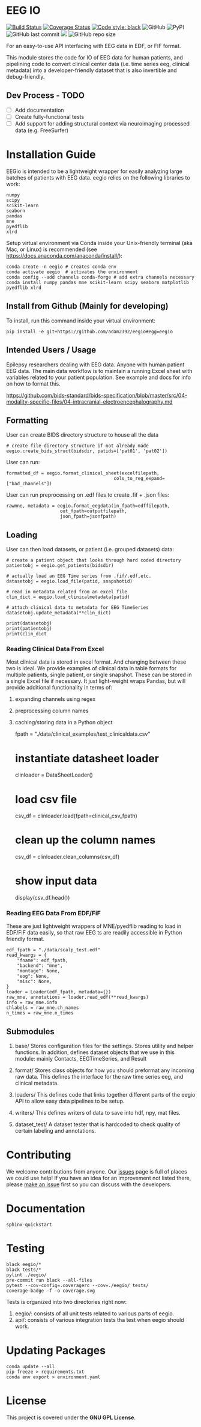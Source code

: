 # EEG IO
[![Build Status](https://travis-ci.com/adam2392/eegio.svg?token=6sshyCajdyLy6EhT8YAq&branch=master)](https://travis-ci.com/adam2392/eegio)
[![Coverage Status](./coverage.svg)](./coverage.svg)
[![Code style: black](https://img.shields.io/badge/code%20style-black-000000.svg)](https://github.com/ambv/black)
![GitHub](https://img.shields.io/github/license/adam2392/eegio)
![PyPI](https://img.shields.io/pypi/v/eegio)
![GitHub last commit](https://img.shields.io/github/last-commit/adam2392/eegio)
<a href="https://codeclimate.com/github/adam2392/eegio/maintainability"><img src="https://api.codeclimate.com/v1/badges/2c7d5910e89350b967c8/maintainability" /></a>
![GitHub repo size](https://img.shields.io/github/repo-size/adam2392/eegio)

For an easy-to-use API interfacing with EEG data in EDF, or FIF format.

This module stores the code for IO of EEG data for human patients, and pipelining code to convert clinical center data (i.e. time series eeg, clinical metadata) into a developer-friendly dataset that is also invertible and debug-friendly.

## Dev Process - TODO

- [ ] Add documentation
- [ ] Create fully-functional tests
- [ ] Add support for adding structural context via neuroimaging processed data (e.g. FreeSurfer)

# Installation Guide
EEGio is intended to be a lightweight wrapper for easily analyzing large batches of patients with EEG data. eegio relies on the following libraries to work:

    numpy
    scipy
    scikit-learn
    seaborn
    pandas
    mne
    pyedflib
    xlrd
    
Setup virtual environment via Conda inside your Unix-friendly terminal (aka Mac, or Linux) is recommended (see https://docs.anaconda.com/anaconda/install/):


    conda create -n eegio # creates conda env
    conda activate eegio  # activates the environment
    conda config --add channels conda-forge # add extra channels necessary
    conda install numpy pandas mne scikit-learn scipy seaborn matplotlib pyedflib xlrd
    
## Install from Github (Mainly for developing)
To install, run this command inside your virtual environment:

    pip install -e git+https://github.com/adam2392/eegio#egg=eegio


## Intended Users / Usage

Epilepsy researchers dealing with EEG data. Anyone with human patient EEG data. The main data workflow is to maintain a running Excel sheet with variables related to your patient population. 
See example and docs for info on how to format this.

https://github.com/bids-standard/bids-specification/blob/master/src/04-modality-specific-files/04-intracranial-electroencephalography.md

## Formatting
User can create BIDS directory structure to house all the data

    # create file directory structure if not already made
    eegio.create_bids_struct(bidsdir, patids=['pat01', 'pat02'])
    
User can run:

    formatted_df = eegio.format_clinical_sheet(excelfilepath,
                                            cols_to_reg_expand=["bad_channels"])

User can run preprocessing on .edf files to create .fif + .json files:

    rawmne, metadata = eegio.format_eegdata(in_fpath=edffilepath,
                        out_fpath=outputfilepath,
                        json_fpath=jsonfpath)

## Loading
User can then load datasets, or patient (i.e. grouped datasets) data:
    
    # create a patient object that looks through hard coded directory
    patientobj = eegio.get_patients(bidsdir)
    
    # actually load an EEG Time series from .fif/.edf,etc.
    datasetobj = eegio.load_file(patid, snapshotid)
    
    # read in metadata related from an excel file
    clin_dict = eegio.load_clinicalmetadata(patid)
    
    # attach clinical data to metadata for EEG TimeSeries
    datasetobj.update_metadata(**clin_dict)
    
    print(datasetobj)
    print(patientobj)
    print(clin_dict
    
### Reading Clinical Data From Excel
Most clinical data is stored in excel format. And changing between these two is ideal. We provide examples of
clinical data in table formats for multiple patients, single patient, or single snapshot. These
can be stored in a single Excel file if necessary. It just light-weight wraps Pandas, but
will provide additional functionality in terms of:

1. expanding channels using regex
2. preprocessing column names
3. caching/storing data in a Python object


    fpath = "./data/clinical_examples/test_clinicaldata.csv"
    # instantiate datasheet loader
    clinloader = DataSheetLoader()

    # load csv file
    csv_df = clinloader.load(fpath=clinical_csv_fpath)

    # clean up the column names
    csv_df = clinloader.clean_columns(csv_df)
    
    # show input data
    display(csv_df.head())
    
### Reading EEG Data From EDF/FiF
These are just lightweight wrappers of MNE/pyedflib reading to load in EDF/FiF data
easily, so that raw EEG ts are readily accessible in Python friendly format.    

    edf_fpath = "./data/scalp_test.edf"
    read_kwargs = {
        "fname": edf_fpath,
        "backend": "mne",
        "montage": None,
        "eog": None,
        "misc": None,
    }
    loader = Loader(edf_fpath, metadata={})
    raw_mne, annotations = loader.read_edf(**read_kwargs)
    info = raw_mne.info
    chlabels = raw_mne.ch_names
    n_times = raw_mne.n_times

## Submodules
1. base/
Stores configuration files for the settings. Stores utility and helper functions. In addition, defines dataset objects
that we use in this module: mainly Contacts, EEGTimeSeries, and Result

2. format/
Stores class objects for how you should preformat any incoming raw data. This defines the interface for the raw time series eeg, and clinical metadata.

3. loaders/
This defines code that links together different parts of the eegio API to allow easy data pipelines to be setup.

4. writers/
This defines writers of data to save into hdf, npy, mat files.

5. dataset_test/
A dataset tester that is hardcoded to check quality of certain labeling and annotations.

# Contributing
We welcome contributions from anyone. Our [issues](https://github.com/adam2392/eegio/issues) page is full of places we could use help! 
If you have an idea for an improvement not listed there, please [make an issue](https://github.com/adam2392/eegio/issues/new) first so you can discuss with the developers. 

# Documentation

    sphinx-quickstart
    

# Testing

    black eegio/*
    black tests/*
    pylint ./eegio/
    pre-commit run black --all-files
    pytest --cov-config=.coveragerc --cov=./eegio/ tests/ 
    coverage-badge -f -o coverage.svg

Tests is organized into two directories right now: 
1. eegio/: consists of all unit tests related to various parts of eegio.
2. api/: consists of various integration tests tha test when eegio should work.

# Updating Packages

    conda update --all
    pip freeze > requirements.txt
    conda env export > environment.yaml

# License

This project is covered under the **GNU GPL License**.